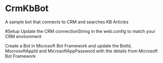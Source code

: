 # CrmKbBot
A sample bot that connects to CRM and searches KB Articles

#Setup
Update the CRM connectionString in the web.config to match your CRM environment

Create a Bot in Microsoft Bot Framework and update the BotId, MocrosoftAppId and MicrosoftAppPassword with the details from Microsoft Bot Framework